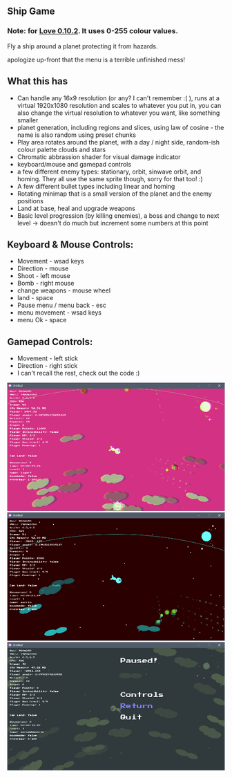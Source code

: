 ## Ship Game

### Note: for [Love 0.10.2](https://github.com/love2d/love/releases/tag/0.10.2).  It uses 0-255 colour values.

Fly a ship around a planet protecting it from hazards.

apologize up-front that the menu is a terrible unfinished mess!

## What this has
- Can handle any 16x9 resolution (or any? I can't remember :( ), runs at a virtual 1920x1080 resolution and scales to whatever you put in, you can also change the virtual resolution to whatever you want, like something smaller
- planet generation, including regions and slices, using law of cosine - the name is also random using preset chunks
- Play area rotates around the planet, with a day / night side, random-ish colour palette clouds and stars
- Chromatic abbrassion shader for visual damage indicator
- keyboard/mouse and gamepad controls
- a few different enemy types: stationary, orbit, sinwave orbit, and homing.  They all use the same sprite though, sorry for that too! :)
- A few different bullet types including linear and homing
- Rotating minimap that is a small version of the planet and the enemy positions
- Land at base, heal and upgrade weapons
- Basic level progression (by killing enemies), a boss and change to next level -> doesn't do much but increment some numbers at this point


## Keyboard & Mouse Controls:
- Movement - wsad keys
- Direction - mouse
- Shoot - left mouse
- Bomb - right mouse
- change weapons - mouse wheel
- land - space
- Pause menu / menu back - esc
- menu movement - wsad keys
- menu Ok - space

## Gamepad Controls:
- Movement - left stick
- Direction - right stick
- I can't recall the rest, check out the code :)

![screenshot](./screenshot1.png)
![screenshot](./screenshot2.png)
![screenshot](./screenshot3.png)
